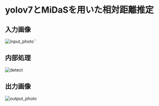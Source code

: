 

# yolov7とMiDaSを用いた相対距離推定

## 入力画像
![input_photo``](https://tk-2025.oops.jp/git/yolov7_and_midas/resize/photo_2.jpg)
## 内部処理
![detect](https://tk-2025.oops.jp/git/yolov7_and_midas/resize/photo_2midas.jpg)
## 出力画像
![output_photo](https://tk-2025.oops.jp/git/yolov7_and_midas/resize/photo_22.jpg)
